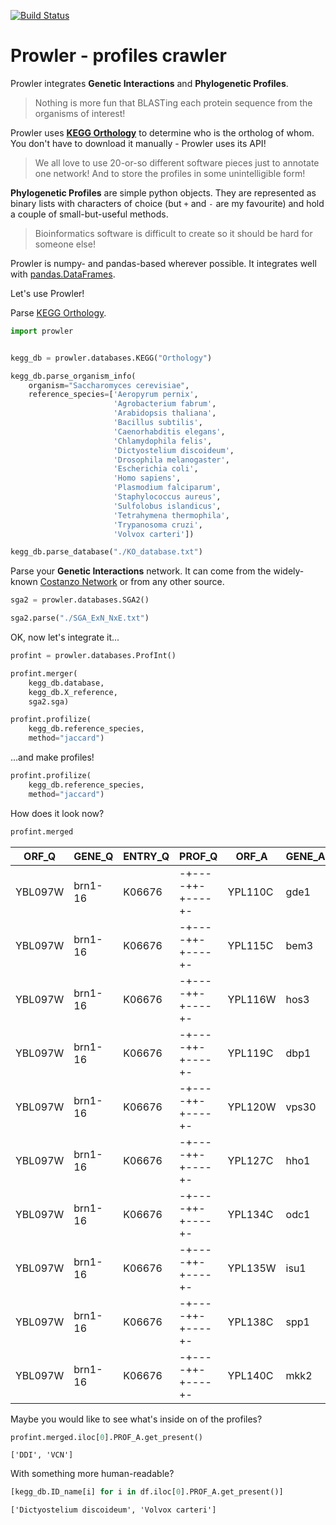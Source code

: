 [![Build Status](https://travis-ci.org/dizak/prowler.svg?branch=master)](https://travis-ci.org/dizak/prowler)

# Prowler - profiles crawler

Prowler integrates **Genetic Interactions** and **Phylogenetic Profiles**.

> Nothing is more fun that BLASTing each protein sequence from the organisms of interest!


Prowler uses **[KEGG Orthology](http://www.genome.jp/kegg/ko.html)** to determine who is the ortholog of whom.
You don't have to download it manually - Prowler uses its API!

> We all love to use 20-or-so different software pieces just to annotate one network! And to store the profiles in some unintelligible form!

**Phylogenetic Profiles** are simple python objects. They are represented as binary lists with characters of choice (but ```+``` and ```-``` are my favourite) and hold a couple of small-but-useful methods.

> Bioinformatics software is difficult to create so it should be hard for someone else!

Prowler is numpy- and pandas-based wherever possible. It integrates well with [pandas.DataFrames](https://pandas.pydata.org/pandas-docs/stable/generated/pandas.DataFrame.html).

Let's use Prowler!

Parse [KEGG Orthology](http://www.genome.jp/kegg/ko.html).

```python
import prowler


kegg_db = prowler.databases.KEGG("Orthology")

kegg_db.parse_organism_info(
    organism="Saccharomyces cerevisiae",
    reference_species=['Aeropyrum pernix',
                       'Agrobacterium fabrum',
                       'Arabidopsis thaliana',
                       'Bacillus subtilis',
                       'Caenorhabditis elegans',
                       'Chlamydophila felis',
                       'Dictyostelium discoideum',
                       'Drosophila melanogaster',
                       'Escherichia coli',
                       'Homo sapiens',
                       'Plasmodium falciparum',
                       'Staphylococcus aureus',
                       'Sulfolobus islandicus',
                       'Tetrahymena thermophila',
                       'Trypanosoma cruzi',
                       'Volvox carteri'])

kegg_db.parse_database("./KO_database.txt")
```

Parse your **Genetic Interactions** network. It can come from the widely-known [Costanzo Network](http://science.sciencemag.org/content/353/6306/aaf1420) or from any other source.

```python
sga2 = prowler.databases.SGA2()

sga2.parse("./SGA_ExN_NxE.txt")
```

OK, now let's integrate it...

```python
profint = prowler.databases.ProfInt()

profint.merger(
    kegg_db.database,
    kegg_db.X_reference,
    sga2.sga)

profint.profilize(
    kegg_db.reference_species,
    method="jaccard")
```

...and make profiles!

```python
profint.profilize(
    kegg_db.reference_species,
    method="jaccard")
```

How does it look now?

```python
profint.merged
```

|ORF_Q|GENE_Q|ENTRY_Q|PROF_Q|ORF_A|GENE_A|ENTRY_A|PROF_A|GIS|SMF_Q|SMF_A|DMF|PSS
|-----|------|-------|------|-----|------|-------|------|---|-----|-----|---|---
|YBL097W|brn1-16|K06676|-+----++-+----+-|YPL110C|gde1|K18696|------+--------+|0.0219|0.8542|1.0235|0.8962|0.8333333
|YBL097W|brn1-16|K06676|-+----++-+----+-|YPL115C|bem3|K19840|----------------|0.0121|0.8542|0.9865|0.8547|1.0
|YBL097W|brn1-16|K06676|-+----++-+----+-|YPL116W|hos3|K11484|----------------|-0.0147|0.8542|1.01|0.8481|1.0
|YBL097W|brn1-16|K06676|-+----++-+----+-|YPL119C|dbp1|K11594|-+--+-++-++--+-+|-0.0036|0.8542|1.013|0.8617|0.5555556
|YBL097W|brn1-16|K06676|-+----++-+----+-|YPL120W|vps30|K08334|-+--+-++-+----++|-0.0488|0.8542|0.871|0.6952|0.2857143
|YBL097W|brn1-16|K06676|-+----++-+----+-|YPL127C|hho1|K11275|-+--+-++-+-----+|0.0082|0.8542|0.996|0.8589|0.42857143
|YBL097W|brn1-16|K06676|-+----++-+----+-|YPL134C|odc1|K15110|----+-++-+-----+|-0.0139|0.8542|1.025|0.8616|0.5714286
|YBL097W|brn1-16|K06676|-+----++-+----+-|YPL135W|isu1|K22068|-+--+-++-++--++-|0.0368|0.8542|0.9295|0.8308|0.375
|YBL097W|brn1-16|K06676|-+----++-+----+-|YPL138C|spp1|K14960|-------+-+------|-0.0763|0.8542|0.9973|0.7756|0.6
|YBL097W|brn1-16|K06676|-+----++-+----+-|YPL140C|mkk2|K08294|----------------|-0.025|0.8542|1.011|0.8386|1.0

Maybe you would like to see what's inside on of the profiles?

```python
profint.merged.iloc[0].PROF_A.get_present()
```

```
['DDI', 'VCN']
```

With something more human-readable?

```python
[kegg_db.ID_name[i] for i in df.iloc[0].PROF_A.get_present()]
```

```
['Dictyostelium discoideum', 'Volvox carteri']
```
